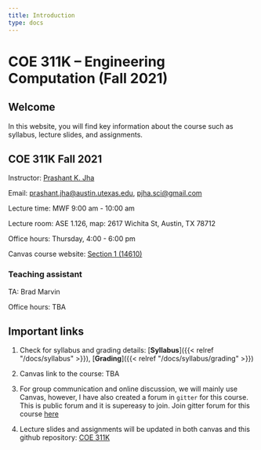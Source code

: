 ```yaml
---
title: Introduction
type: docs
---
```


# COE 311K – Engineering Computation (Fall 2021)

## Welcome

In this website, you will find key information about the course such as syllabus, lecture slides, and assignments. 

## COE 311K Fall 2021

Instructor: [Prashant K. Jha](https://prashjha.github.io/)

Email: prashant.jha@austin.utexas.edu, pjha.sci@gmail.com

Lecture time: MWF 9:00 am - 10:00 am

Lecture room: ASE 1.126, map: 2617 Wichita St, Austin, TX 78712

Office hours: Thursday, 4:00 - 6:00 pm

Canvas course website: [Section 1 (14610)](https://utexas.instructure.com/courses/1316151)

### Teaching assistant 

TA: Brad Marvin

Office hours: TBA

## Important links
1. Check for syllabus and grading details: [**Syllabus**]({{< relref "/docs/syllabus" >}}), [**Grading**]({{< relref "/docs/syllabus/grading" >}})

2. Canvas link to the course: TBA

3. For group communication and online discussion, we will mainly use Canvas, however, I have also created a forum in `gitter` for this course. This is public forum and it is supereasy to join. Join gitter forum for this course [here](https://gitter.im/UTA-Fall2021-COE-311K/community)

4. Lecture slides and assignments will be updated in both canvas and this github repository: [COE 311K](https://github.com/prashjha/COE-311K)
